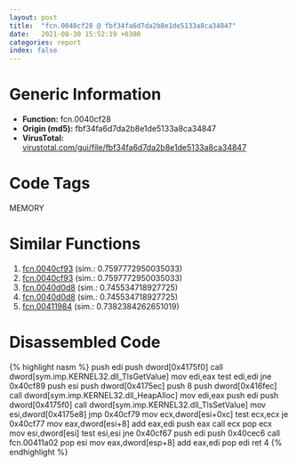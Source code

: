 ```yaml
---
layout: post
title:  "fcn.0040cf28 @ fbf34fa6d7da2b8e1de5133a8ca34847"
date:   2021-08-30 15:52:19 +0300
categories: report
index: false
---
```


# Generic Information
- **Function:** fcn.0040cf28
- **Origin (md5):** fbf34fa6d7da2b8e1de5133a8ca34847
- **VirusTotal:** [virustotal.com/gui/file/fbf34fa6d7da2b8e1de5133a8ca34847][virustotal_ref]

# Code Tags
<span class="tag" id="MEMORY">MEMORY</span>


# Similar Functions

1. [fcn.0040cf93][similar_1_ref] (sim.: 0.7597772950035033)
2. [fcn.0040cf93][similar_2_ref] (sim.: 0.7597772950035033)
3. [fcn.0040d0d8][similar_3_ref] (sim.: 0.745534718927725)
4. [fcn.0040d0d8][similar_4_ref] (sim.: 0.745534718927725)
5. [fcn.00411984][similar_5_ref] (sim.: 0.7382384262651019)


# Disassembled Code

{% highlight nasm %}
push edi
push dword[0x4175f0]
call dword[sym.imp.KERNEL32.dll_TlsGetValue]
mov edi,eax
test edi,edi
jne 0x40cf89
push esi
push dword[0x4175ec]
push 8
push dword[0x416fec]
call dword[sym.imp.KERNEL32.dll_HeapAlloc]
mov edi,eax
push edi
push dword[0x4175f0]
call dword[sym.imp.KERNEL32.dll_TlsSetValue]
mov esi,dword[0x4175e8]
jmp 0x40cf79
mov ecx,dword[esi+0xc]
test ecx,ecx
je 0x40cf77
mov eax,dword[esi+8]
add eax,edi
push eax
call ecx
pop ecx
mov esi,dword[esi]
test esi,esi
jne 0x40cf67
push edi
push 0x40cec6
call fcn.00411a02
pop esi
mov eax,dword[esp+8]
add eax,edi
pop edi
ret 4
{% endhighlight %}


[similar_1_ref]: /report/fcn.0040cf93@6f11dca39a331a6e158b2810d4d8234f
[similar_2_ref]: /report/fcn.0040cf93@fbf34fa6d7da2b8e1de5133a8ca34847
[similar_3_ref]: /report/fcn.0040d0d8@fbf34fa6d7da2b8e1de5133a8ca34847
[similar_4_ref]: /report/fcn.0040d0d8@6f11dca39a331a6e158b2810d4d8234f
[similar_5_ref]: /report/fcn.00411984@6f11dca39a331a6e158b2810d4d8234f
[virustotal_ref]: https://www.virustotal.com/gui/file/fbf34fa6d7da2b8e1de5133a8ca34847